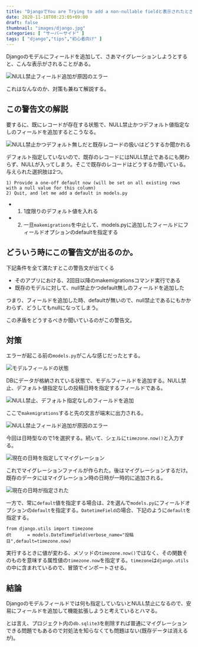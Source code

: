 ```yaml
---
title: "DjangoでYou are Trying to add a non-nullable fieldと表示されたときの対策【makemigrations】"
date: 2020-11-18T08:23:05+09:00
draft: false
thumbnail: "images/django.jpg"
categories: [ "サーバーサイド" ]
tags: [ "django","tips","初心者向け" ]
---
```


Djangoのモデルにフィールドを追加して、さあマイグレーションしようとすると、こんな表示がされることがある。

<div class="img-center"><img src="/images/Screenshot from 2020-11-18 08-49-45.png" alt="NULL禁止フィールド追加が原因のエラー"></div>

これはなんなのか、対策も兼ねて解説する。

## この警告文の解説

要するに、既にレコードが存在する状態で、NULL禁止かつデフォルト値指定なしのフィールドを追加するとこうなる。


<div class="img-center"><img src="/images/Screenshot from 2020-11-18 08-49-18.png" alt="NULL禁止かつデフォルト無しだと既存レコードの扱いはどうするか聞かれる"></div>


デフォルト指定していないので、既存のレコードにはNULL禁止であるにも関わらず、NULLが入ってしまう。そこで既存のレコードはどうするか聞いている。与えられた選択肢は2つ。

    1) Provide a one-off default now (will be set on all existing rows with a null value for this column)
    2) Quit, and let me add a default in models.py

- 1) 1度限りのデフォルト値を入れる
- 2) 一旦`makemigrations`を中止して、models.pyに追加したフィールドにフィールドオプションのdefaultを指定する


## どういう時にこの警告文が出るのか。

下記条件を全て満たすとこの警告文が出てくる

- そのアプリにおける、2回目以降のmakemigrationsコマンド実行である
- 既存のモデルに対して、null禁止かつdefault無しのフィールドを追加した

つまり、フィールドを追加した時、defaultが無いので、null禁止であるにもかかわらず、どうしてもnullになってしまう。

この矛盾をどうするべきか聞いているのがこの警告文。


## 対策

エラーが起こる前の`models.py`がこんな感じだったとする。

<div class="img-center"><img src="/images/Screenshot from 2020-11-18 08-27-37.png" alt="モデルフィールドの状態"></div>

DBにデータが格納されている状態で、モデルフィールドを追加する。NULL禁止、デフォルト値指定なしの投稿日時を指定するフィールドである。

<div class="img-center"><img src="/images/Screenshot from 2020-11-18 08-28-50.png" alt="NULL禁止、デフォルト指定なしのフィールドを追加"></div>

ここで`makemigrations`すると先の文言が端末に出力される。

<div class="img-center"><img src="/images/Screenshot from 2020-11-18 08-49-45.png" alt="NULL禁止フィールド追加が原因のエラー"></div>

今回は日時型なので1を選択する。続いて、シェルに`timezone.now()`と入力する。

<div class="img-center"><img src="/images/Screenshot from 2020-11-18 09-04-23.png" alt="現在の日時を指定してマイグレーション"></div>

これでマイグレーションファイルが作られた。後はマイグレーションするだけ。既存のデータにはマイグレーション時の日時が一時的に追加される。

<div class="img-center"><img src="/images/Screenshot from 2020-11-18 09-05-39.png" alt="現在の日時が指定された"></div>

一方で、常に`default`値を指定する場合は、2を選んで`models.py`にフィールドオプションの`default`を指定する。`DatetimeField`の場合、下記のように`default`を指定する。

    from django.utils import timezone
    dt      = models.DateTimeField(verbose_name="投稿日",default=timezone.now)

実行するときに値が変わる、メソッドの`timezone.now()`ではなく、その関数そのものを意味する属性値の`timezone.now`を指定する。`timezone`は`django.utils`の中に含まれているので、冒頭でインポートさせる。


## 結論

Djangoのモデルフィールドでは何も指定していないとNULL禁止になるので、安易にフィールドを追加して機能拡張しようと考えているとハマる。

とは言え、プロジェクト内の`db.sqlite3`を削除すれば普通にマイグレーションできる問題でもあるので対処法を知らなくても問題はない(既存データは消えるが)。



